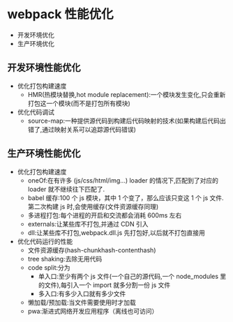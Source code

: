 # webpack 性能优化

- 开发环境优化
- 生产环境优化

## 开发环境性能优化

- 优化打包构建速度
  - HMR(热模块替换,hot module replacement):一个模块发生变化,只会重新打包这一个模块(而不是打包所有模块)
- 优化代码调试
  - source-map:一种提供源代码到构建后代码映射的技术(如果构建后代码出错了,通过映射关系可以追踪源代码错误)

## 生产环境性能优化

- 优化打包构建速度
  - oneOf:在有许多 (js/css/html/img...) loader 的情况下,匹配到了对应的 loader 就不继续往下匹配了.
  - babel 缓存:100 个 js 模块，其中 1 个变了，那么应该只变这 1 个 js 文件.第二次构建 js 时,会使用缓存(文件资源缓存同理)
  - 多进程打包:每个进程的开启和交流都会消耗 600ms 左右
  - externals:让某些库不打包,并通过 CDN 引入
  - dll:让某些库不打包,webpack.dll.js 先打包好,以后就不打包直接用
- 优化代码运行的性能
  - 文件资源缓存(hash-chunkhash-contenthash)
  - tree shaking:去除无用代码
  - code split:分为
    - 单入口:至少有两个 js 文件(一个自己的源代码,一个 node_modules 里的文件),每引入一个 import 就多分割一份 js 文件
    - 多入口:有多少入口就有多少文件
  - 懒加载/预加载:当文件需要使用时才加载
  - pwa:渐进式网络开发应用程序（离线也可访问）
